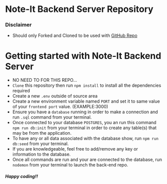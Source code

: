 # Note-It Backend Server Repository
### Disclaimer
* Should only Forked and Cloned  to be used with [GitHub Repo](https://github.com/Gillesedgy/Module-4-Dashboard_Project)


# Getting started with Note-It Backend Server
* NO NEED TO FOR THIS REPO...
* `Clone` this repository then run `npm install` to install all the dependencies required
* Create a new `.env` outside of source area
* Create a new environment variable named `PORT` and set it to same value of your `frontend port` value. (EXAMPLE:3000)
* Ensure you have a `database` running in order to make a connection and run `.sql` command from your terminal.
* Once connected to your database `POSTGRES`, you an run this command `npm run db:init` from your terminal in order to create any table(s) that may be from the application.
* To have any or all data associated with the database show, run `npm run db:seed` from your terminal.
* If you are knowledgeable, feel free to add/remove any key or information to the database.
* Once all commands are run and your are connected to the database, run `nodemon` from your terminal to launch the back-end repo.


##### Happy coding!!
